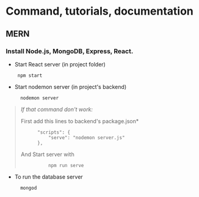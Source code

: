 
# Command, tutorials, documentation

## MERN

### Install Node.js, MongoDB, Express, React.

 - Start React server (in project folder)

		npm start

- Start nodemon server (in project's backend)
	
		nodemon server

	

> *If that command don't work:*
> 
> 	First add this lines to backend's package.json*
> 
> 			"scripts": {
> 			    "serve": "nodemon server.js"
> 		  	},
> 	And Start server with
> 
> 				npm run serve

- To run the database server

		mongod
